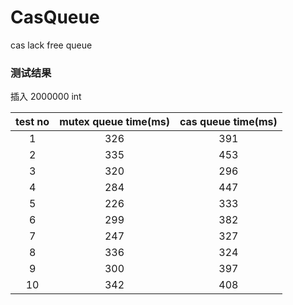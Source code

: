 # CasQueue
cas lack free queue

### 测试结果

插入 2000000 int

|test no |mutex queue time(ms)| cas queue time(ms)|
|:-----: |:----------:|:----------:|
|1 | 326 | 391 |
|2 |335|453|
|3|320|296|
|4|284|447|
|5|226|333|
|6|299|382|
|7|247|327|
|8|336|324|
|9|300|397|
|10|342|408|